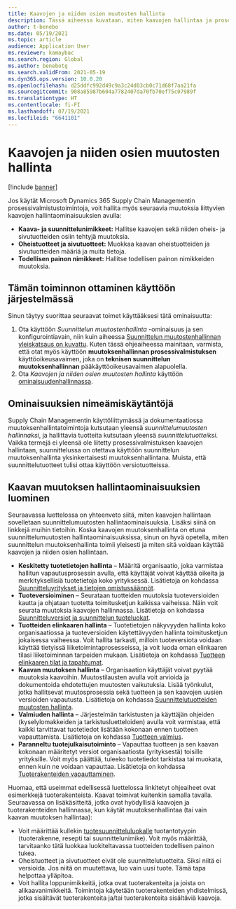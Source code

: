```yaml
---
title: Kaavojen ja niiden osien muutosten hallinta
description: Tässä aiheessa kuvataan, miten kaavojen hallintaa ja prosessin valmistuksen perustietojen muutoksia hallitaan.
author: t-benebo
ms.date: 05/19/2021
ms.topic: article
audience: Application User
ms.reviewer: kamaybac
ms.search.region: Global
ms.author: benebotg
ms.search.validFrom: 2021-05-19
ms.dyn365.ops.version: 10.0.20
ms.openlocfilehash: d25ddfc992d49c9a3c24d03cb0c71d68f7aa21fa
ms.sourcegitcommit: 908a85987b604a7782407da70fb70ef75c07989f
ms.translationtype: HT
ms.contentlocale: fi-FI
ms.lasthandoff: 07/19/2021
ms.locfileid: "6641101"
---
```

# <a name="manage-changes-in-formulas-and-their-ingredients"></a>Kaavojen ja niiden osien muutosten hallinta

[!include [banner](../includes/banner.md)]

Jos käytät Microsoft Dynamics 365 Supply Chain Managementin prosessivalmistustoimintoja, voit hallita myös seuraavia muutoksia liittyvien kaavojen hallintaominaisuuksien avulla:

- **Kaava- ja suunnittelunimikkeet:** Hallitse kaavojen sekä niiden oheis- ja sivutuotteiden osiin tehtyjä muutoksia.
- **Oheistuotteet ja sivutuotteet:** Muokkaa kaavan oheistuotteiden ja sivutuotteiden määriä ja muita tietoja.
- **Todellisen painon nimikkeet:** Hallitse todellisen painon nimikkeiden muutoksia.

## <a name="turn-on-this-feature-in-your-system"></a>Tämän toiminnon ottaminen käyttöön järjestelmässä

Sinun täytyy suorittaa seuraavat toimet käyttääksesi tätä ominaisuutta:

1. Ota käyttöön *Suunnittelun muutostenhallinta* -ominaisuus ja sen konfigurointiavain, niin kuin aiheessa [Suunnittelun muutostenhallinnan yleiskatsaus on kuvattu](product-engineering-overview.md). Kuten tässä ohjeaiheessa mainitaan, varmista, että otat myös käyttöön **muutoksenhallinnan prosessivalmistuksen** käyttöoikeusavaimen, joka on **teknisen suunnittelun muutoksenhallinnan** pääkäyttöoikeusavaimen alapuolella.
1. Ota *Kaavojen ja niiden osien muutosten hallinta* käyttöön [ominaisuudenhallinnassa](../../fin-ops-core/fin-ops/get-started/feature-management/feature-management-overview.md).

## <a name="feature-naming-conventions"></a>Ominaisuuksien nimeämiskäytäntöjä

Supply Chain Managementin käyttöliittymässä ja dokumentaatiossa muutoksenhallintatoimintoja kutsutaan yleensä *suunnittelumuutosten hallinnaksi*, ja hallittavia tuotteita kutsutaan yleensä *suunnittelutuotteiksi*. Vaikka termejä ei yleensä ole liitetty prosessivalmistuksen kaavojen hallintaan, suunnittelussa on otettava käyttöön suunnittelun muutoksenhallinta yksinkertaisesti muutoksenhallintana. Muista, että suunnittelutuotteet tulisi ottaa käyttöön versiotuotteissa.

## <a name="work-with-formula-change-management-features"></a>Kaavan muutoksen hallintaominaisuuksien luominen

Seuraavassa luettelossa on yhteenveto siitä, miten kaavojen hallintaan sovelletaan suunnittelumuutosten hallintaominaisuuksia. Lisäksi siinä on linkkejä muihin tietoihin. Koska kaavojen muutoksenhallinta on etuna suunnittelumuutosten hallintaominaisuuksissa, sinun on hyvä opetella, miten suunnittelun muutoksenhallinta toimii yleisesti ja miten sitä voidaan käyttää kaavojen ja niiden osien hallintaan.

- **Keskitetty tuotetietojen hallinta** – Määritä organisaatio, joka varmistaa hallitun vapautusprosessin avulla, että käyttäjät voivat käyttää oikeita ja merkityksellisiä tuotetietoja koko yrityksessä. Lisätietoja on kohdassa [Suunnitteluyritykset ja tietojen omistussäännöt](engineering-org-data-ownership-rules.md).
- **Tuoteversioiminen** – Seurataan tuotteiden muutoksia tuoteversioiden kautta ja ohjataan tuotetta toimitusketjun kaikissa vaiheissa. Näin voit seurata muutoksia kaavojen hallinnassa. Lisätietoja on kohdassa [Suunnitteluversiot ja suunnittelun tuoteluokat](engineering-versions-product-category.md).
- **Tuotteiden elinkaaren hallinta** – Tuotetietojen näkyvyyden hallinta koko organisaatiossa ja tuoteversioiden käytettävyyden hallinta toimitusketjun jokaisessa vaiheessa. Voit hallita tarkasti, milloin tuoteversiota voidaan käyttää tietyissä liiketoimintaprosesseissa, ja voit luoda oman elinkaaren tilasi liiketoiminnan tarpeiden mukaan. Lisätietoja on kohdassa [Tuotteen elinkaaren tilat ja tapahtumat](product-lifecycle-state-transactions.md).
- **Kaavan muutoksen hallinta** – Organisaation käyttäjät voivat pyytää muutoksia kaavoihin. Muutostilausten avulla voit arvioida ja dokumentoida ehdotettujen muutosten vaikutuksia. Lisää työnkulut, jotka hallitsevat muutosprosessia sekä tuotteen ja sen kaavojen uusien versioiden vapautusta. Lisätietoja on kohdassa [Suunnittelutuotteiden muutosten hallinta](engineering-change-management.md).
- **Valmiuden hallinta** – Järjestelmän tarkistusten ja käyttäjän ohjeiden (kyselylomakkeiden ja tarkistusluetteloiden) avulla voit varmistaa, että kaikki tarvittavat tuotetiedot lisätään kokonaan ennen tuotteen vapauttamista. Lisätietoja on kohdassa [Tuotteen valmius](product-readiness.md).
- **Paranneltu tuotejulkaisutoiminto** – Vapauttaa tuotteen ja sen kaavan kokonaan määritetyt versiot organisaatiosta (yrityksestä) toisille yrityksille. Voit myös päättää, tuleeko tuotetiedot tarkistaa tai muokata, ennen kuin ne voidaan vapauttaa. Lisätietoja on kohdassa [Tuoterakenteiden vapauttaminen](release-product-structure.md).

Huomaa, että useimmat edellisessä luettelossa linkitetyt ohjeaiheet ovat esimerkkejä tuoterakenteista. Kaavat toimivat kuitenkin samalla tavalla. Seuraavassa on lisäkäsitteitä, jotka ovat hyödyllisiä kaavojen ja tuoterakenteiden hallinnassa, kun käytät muutoksenhallintaa (tai vain kaavan muutoksen hallintaa):

- Voit määrittää kullekin [tuotesuunnitteluluokalle](engineering-versions-product-category.md) tuotantotyypin (tuoterakenne, resepti tai suunnittelunimike). Voit myös määrittää, tarvitaanko tätä luokkaa luokiteltavassa tuotteiden todellisen painon tukea.
- Oheistuotteet ja sivutuotteet eivät ole suunnittelutuotteita. Siksi niitä ei versioida. Jos niitä on muutettava, luo vain uusi tuote. Tämä tapa helpottaa ylläpitoa.
- Voit hallita loppunimikkeitä, jotka ovat tuoterakenteita ja joista on alikaavanimikkeitä. Toimintoja käytetään tuoterakenteiden yhdistelmissä, jotka sisältävät tuoterakenteita ja/tai tuoterakenteita sisältäviä kaavoja.
